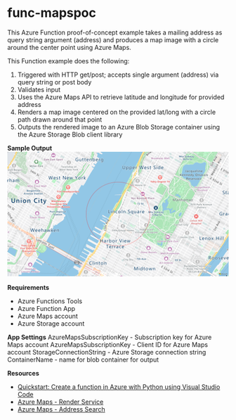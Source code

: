 # func-mapspoc
This Azure Function proof-of-concept example takes a mailing address as query string argument (address) and produces a map image with a circle around the center point using Azure Maps. 

This Function example does the following:

1. Triggered with HTTP get/post; accepts single argument (address) via query string or post body
2. Validates input 
3. Uses the Azure Maps API to retrieve latitude and longitude for provided address
4. Renders a map image centered on the provided lat/long with a circle path drawn around that point 
5. Outputs the rendered image to an Azure Blob Storage container using the Azure Storage Blob client library

**Sample Output**
![](./sample-output.png)

**Requirements**
- Azure Functions Tools 
- Azure Function App
- Azure Maps account 
- Azure Storage account 

**App Settings**
AzureMapsSubscriptionKey - Subscription key for Azure Maps account
AzureMapsSubscriptionKey - Client ID for Azure Maps account 
StorageConnectionString - Azure Storage connection string
ContainerName - name for blob container for output

**Resources** 
- [Quickstart: Create a function in Azure with Python using Visual Studio Code](https://docs.microsoft.com/en-us/azure/azure-functions/create-first-function-vs-code-python)
- [Azure Maps - Render Service](https://docs.microsoft.com/en-us/rest/api/maps/render)
- [Azure Maps - Address Search](https://docs.microsoft.com/en-us/rest/api/maps/search/getsearchaddress)


